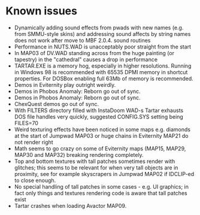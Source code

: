 # Known issues

- Dynamically adding sound effects from pwads with new names (e.g.
  from SMMU-style skins) and addressing sound affects by string names
  does not work after move to MBF 2.0.4. sound routines
- Performance in NUTS.WAD is unacceptably poor straight from the start
- In MAP03 of DV.WAD standing across from the huge painting (or tapestry)
  in the "cathedral" causes a drop in performance 
- TARTAR.EXE is a memory hog, especially in higher resolutions.
  Running in Windows 98 is recommended with 65535 DPMI memory in shortcut
  properties. For DOSBox enabling full 63Mb of memory is recommended.
- Demos in Eviternity play outright weirdly.
- Demos in Phobos Anomaly: Reborn go out of sync.
- Demos in Phobos Anomaly: Reborn go out of sync.
- ChexQuest demos go out of sync.
- With FILTERS directory filled with InstaDoom WAD-s Tartar exhausts DOS
  file handles very quickly, suggested CONFIG.SYS setting being FILES=70
- Weird texturing effects have been noticed in some maps e.g. diamonds 
  at the start of Jumpwad MAP03 or huge chains in Eviternity MAP21 do not
  render right
- Math seems to go crazy on some of Eviternity maps (MAP15, MAP29, MAP30 
  and MAP32) breaking rendering completely.
- Top and bottom textures with tall patches sometimes render with glitches; 
  this seems to be relevant for when very tall objects are in proximity, 
  see for example skyscrapers in Jumpwad MAP02 if IDCLIP-ed to close enough.
- No special handling of tall patches in some cases - e.g.  UI graphics; in fact only things and textures rendering code is  aware that tall patches exist
- Tartar crashes when loading Avactor MAP09.
